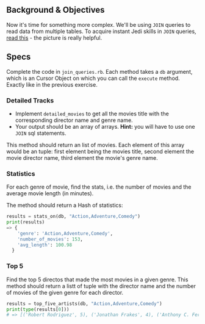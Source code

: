 ## Background & Objectives

Now it's time for something more complex. We'll be using `JOIN` queries to read data from multiple tables. To acquire instant Jedi skills in `JOIN` queries, [read this](http://stackoverflow.com/questions/17946221/sql-join-and-different-types-of-joins) - the picture is really helpful.
## Specs

Complete the code in `join_queries.rb`. Each method takes a `db` argument, which is an Cursor Object
on which you can call the `execute` method. Exactly like in the previous exercise.

### Detailed Tracks

- Implement `detailed_movies` to get all the movies title with the corresponding director name and genre name.
- Your output should be an array of arrays. **Hint:** you will have to use one `JOIN` sql statements.

This method should return an list of movies. Each element of this array would be an tuple: first element being the movies title, second element the movie director name, third element the movie's genre name.

### Statistics

For each genre of movie, find the stats, i.e. the number of movies and the average movie length (in minutes).

The method should return a Hash of statistics:

```python
results = stats_on(db, "Action,Adventure,Comedy")
print(results)
=> {
    'genre': 'Action,Adventure,Comedy',
    'number_of_movies': 153,
    'avg_length': 100.98
  }

```

### Top 5

Find the top 5 directos that made the most movies in a given genre. This method should return a listt of tuple with the director name and the number of movies of the given genre for each director.

```python
results = top_five_artists(db, "Action,Adventure,Comedy")
print(type(results[0]))
# => [('Robert Rodriguez', 5), ('Jonathan Frakes', 4), ('Anthony C. Ferrante', 3), ('Barry Sonnenfeld', 3), ('Jackie Chan', 3)]
```
